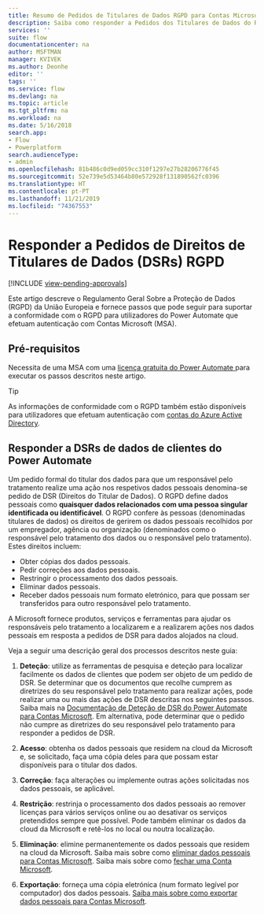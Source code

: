 ```yaml
---
title: Resumo de Pedidos de Titulares de Dados RGPD para Contas Microsoft (MSA) | Microsoft Docs
description: Saiba como responder a Pedidos dos Titulares de Dados do RGPD no Power Automate.
services: ''
suite: flow
documentationcenter: na
author: MSFTMAN
manager: KVIVEK
ms.author: Deonhe
editor: ''
tags: ''
ms.service: flow
ms.devlang: na
ms.topic: article
ms.tgt_pltfrm: na
ms.workload: na
ms.date: 5/16/2018
search.app:
- Flow
- Powerplatform
search.audienceType:
- admin
ms.openlocfilehash: 81b486c0d9ed059cc310f1297e27b28206776f45
ms.sourcegitcommit: 52e739e5d53464b80e572928f131890562fc0396
ms.translationtype: HT
ms.contentlocale: pt-PT
ms.lasthandoff: 11/21/2019
ms.locfileid: "74367553"
---
```

# <a name="respond-to-gdpr-data-subject-rights-dsrs-requests"></a>Responder a Pedidos de Direitos de Titulares de Dados (DSRs) RGPD
[!INCLUDE [view-pending-approvals](includes/cc-rebrand.md)]

Este artigo descreve o Regulamento Geral Sobre a Proteção de Dados (RGPD) da União Europeia e fornece passos que pode seguir para suportar a conformidade com o RGPD para utilizadores do Power Automate que efetuam autenticação com Contas Microsoft (MSA).

## <a name="prerequisites"></a>Pré-requisitos

Necessita de uma MSA com uma [licença gratuita do Power Automate ](https://flow.microsoft.com/pricing/) para executar os passos descritos neste artigo.

>[!TIP]
> As informações de conformidade com o RGPD também estão disponíveis para utilizadores que efetuam autenticação com [contas do Azure Active Directory](gdpr-dsr-summary.md).
>
>

## <a name="respond-to-dsrs-for-power-automate-customer-data"></a>Responder a DSRs de dados de clientes do Power Automate

Um pedido formal do titular dos dados para que um responsável pelo tratamento realize uma ação nos respetivos dados pessoais denomina-se pedido de DSR (Direitos do Titular de Dados). O RGPD define dados pessoais como **quaisquer dados relacionados com uma pessoa singular identificada ou identificável**. O RGPD confere às pessoas (denominadas titulares de dados) os direitos de gerirem os dados pessoais recolhidos por um empregador, agência ou organização (denominados como o responsável pelo tratamento dos dados ou o responsável pelo tratamento). Estes direitos incluem:

* Obter cópias dos dados pessoais.
* Pedir correções aos dados pessoais.
* Restringir o processamento dos dados pessoais.
* Eliminar dados pessoais.
* Receber dados pessoais num formato eletrónico, para que possam ser transferidos para outro responsável pelo tratamento.

A Microsoft fornece produtos, serviços e ferramentas para ajudar os responsáveis pelo tratamento a localizarem e a realizarem ações nos dados pessoais em resposta a pedidos de DSR para dados alojados na cloud.

Veja a seguir uma descrição geral dos processos descritos neste guia:

1. **Deteção**: utilize as ferramentas de pesquisa e deteção para localizar facilmente os dados de clientes que podem ser objeto de um pedido de DSR. Se determinar que os documentos que recolhe cumprem as diretrizes do seu responsável pelo tratamento para realizar ações, pode realizar uma ou mais das ações de DSR descritas nos seguintes passos. Saiba mais na [Documentação de Deteção de DSR do Power Automate para Contas Microsoft](gdpr-dsr-discovery-msa.md). Em alternativa, pode determinar que o pedido não cumpre as diretrizes do seu responsável pelo tratamento para responder a pedidos de DSR.

1. **Acesso**: obtenha os dados pessoais que residem na cloud da Microsoft e, se solicitado, faça uma cópia deles para que possam estar disponíveis para o titular dos dados.

1. **Correção**: faça alterações ou implemente outras ações solicitadas nos dados pessoais, se aplicável.

1. **Restrição**: restrinja o processamento dos dados pessoais ao remover licenças para vários serviços online ou ao desativar os serviços pretendidos sempre que possível. Pode também eliminar os dados da cloud da Microsoft e retê-los no local ou noutra localização.

1. **Eliminação**: elimine permanentemente os dados pessoais que residem na cloud da Microsoft. Saiba mais sobre como [eliminar dados pessoais para Contas Microsoft](gdpr-dsr-delete-msa.md). Saiba mais sobre como [fechar uma Conta Microsoft](gdpr-dsr-accountclose-msa.md).

1. **Exportação**: forneça uma cópia eletrónica (num formato legível por computador) dos dados pessoais. [Saiba mais sobre como exportar dados pessoais para Contas Microsoft](gdpr-dsr-export-msa.md).
